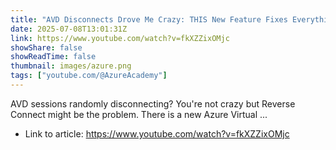 ```yaml
---
title: "AVD Disconnects Drove Me Crazy: THIS New Feature Fixes Everything!"
date: 2025-07-08T13:01:31Z
link: https://www.youtube.com/watch?v=fkXZZixOMjc
showShare: false
showReadTime: false
thumbnail: images/azure.png
tags: ["youtube.com/@AzureAcademy"]
---
```

AVD sessions randomly disconnecting? You're not crazy but Reverse Connect might be the problem. There is a new Azure Virtual ...

- Link to article: https://www.youtube.com/watch?v=fkXZZixOMjc